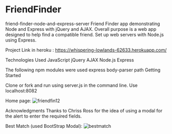 # FriendFinder
friend-finder-node-and-express-server
Friend Finder app demonstrating Node and Express with jQuery and AJAX. Overall purpose is a web app designed to help find a compatible friend. Set up web servers with Node.js using Express.

Project Link in heroku :
https://whispering-lowlands-62633.herokuapp.com/

Technologies Used
JavaScript
jQuery
AJAX
Node.js
Express

The following npm modules were used
express
body-parser
path
Getting Started

Clone or fork and run using server.js in the command line.
Use localhost:8082

Home page:
![friendfin12](https://user-images.githubusercontent.com/49068436/61594413-83337d80-abb9-11e9-9d19-0e8d2bed326e.JPG)


Acknowledgments
Thanks to Chriss Ross for the idea of using a modal for the alert to enter the required fields.

Best Match (used BootStrap Modal):
![bestmatch](https://user-images.githubusercontent.com/49068436/61594449-fa691180-abb9-11e9-8947-d659fadbfdf2.JPG)
